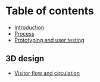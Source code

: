 # Table of contents

* [Introduction](README.md)
* [Process](process.md)
* [Prototyping and user testing](prototyping-and-user-testing.md)

## 3D design

* [Visitor flow and circulation](3d-design/visitor-flow-and-circulation.md)

